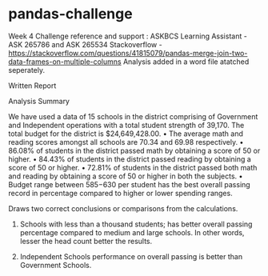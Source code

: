 # pandas-challenge
Week 4 Challenge
reference and support : 
ASKBCS Learning Assistant - ASK 265786 and ASK 265534
Stackoverflow - https://stackoverflow.com/questions/41815079/pandas-merge-join-two-data-frames-on-multiple-columns
Analysis added in a word file atatched seperately.

Written Report

Analysis Summary

We have used a data of 15 schools in the district comprising of Government and Independent operations with a total student strength of 39,170. The total budget for the district is $24,649,428.00.
•	The average math and reading scores amongst all schools are 70.34 and 69.98 respectively.
•	86.08% of students in the district passed math by obtaining a score of 50 or higher.
•	84.43% of students in the district passed reading by obtaining a score of 50 or higher.
•	72.81% of students in the district passed both math and reading by obtaining a score of 50 or higher in both the subjects.
•	Budget range between $585-$630 per student has the best overall passing record in percentage compared to higher or lower spending ranges. 


Draws two correct conclusions or comparisons from the calculations.

1.	Schools with less than a thousand students; has better overall passing percentage compared to medium and large schools. In other words, lesser the head count better the results.
           

2.	 Independent Schools performance on overall passing is better than Government Schools.
            
